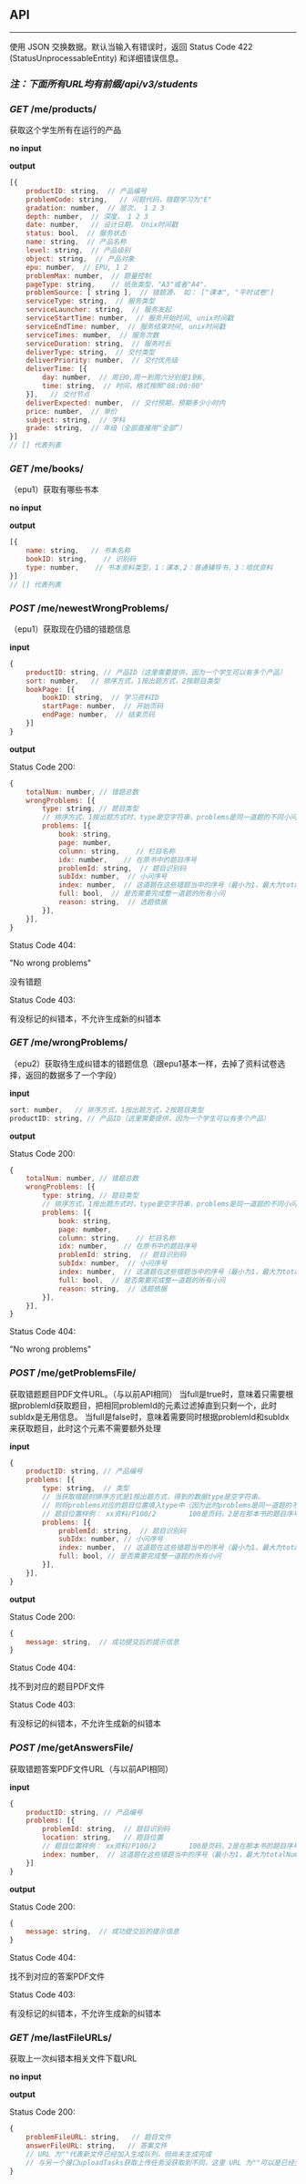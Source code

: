 ## API

------

使用 JSON 交换数据。默认当输入有错误时，返回 Status Code 422 (StatusUnprocessableEntity) 和详细错误信息。

### *注：下面所有URL均有前缀/api/v3/students*

### *GET* /me/products/

获取这个学生所有在运行的产品

**no input**

**output**

```javascript
[{
    productID: string,  // 产品编号
    problemCode: string,   // 问题代码，错题学习为"E"
    gradation: number,  // 层次， 1 2 3
    depth: number,  // 深度， 1 2 3
    date: number,   // 设计日期， Unix时间戳
    status: bool,  // 服务状态
    name: string,  // 产品名称
    level: string,  // 产品级别
    object: string,  // 产品对象
    epu: number,  // EPU, 1 2
    problemMax: number,  // 题量控制
    pageType: string,    // 纸张类型，"A3"或者"A4"、
    problemSource: [ string ],  // 错题源， 如： ["课本", "平时试卷"]
    serviceType: string,  // 服务类型
    serviceLauncher: string,  // 服务发起
    serviceStartTime: number,  // 服务开始时间, unix时间戳
    serviceEndTime: number,  // 服务结束时间, unix时间戳
    serviceTimes: number,  // 服务次数
    serviceDuration: string,  // 服务时长
    deliverType: string,  // 交付类型
    deliverPriority: number,  // 交付优先级
    deliverTime: [{
        day: number,  // 周日0,周一到周六分别是1到6,
        time: string,  // 时间，格式按照"08:00:00"
    }],   // 交付节点
    deliverExpected: number,  // 交付预期，预期多少小时内
    price: number,  // 单价
    subject: string,  // 学科
    grade: string,  // 年级（全部直接用“全部”）
}]
// [] 代表列表
```

### *GET* /me/books/

（epu1）获取有哪些书本

**no input**

**output**

```javascript
[{
    name: string,	// 书本名称
    bookID: string,    // 识别码
	type: number,    // 书本资料类型，1：课本,2：普通辅导书，3：培优资料
}]
// [] 代表列表
```

### *POST* /me/newestWrongProblems/

（epu1）获取现在仍错的错题信息

**input**

```javascript
{
    productID: string, // 产品ID（这里需要提供，因为一个学生可以有多个产品）
    sort: number,   // 排序方式，1按出题方式，2按题目类型
    bookPage: [{
        bookID: string,  // 学习资料ID
        startPage: number,  // 开始页码
        endPage: number,  // 结束页码
    }]
}
```

**output**

Status Code 200:

```javascript
{
    totalNum: number, // 错题总数
    wrongProblems: [{
        type: string, // 题目类型
        // 排序方式，1按出题方式时，type是空字符串，problems是同一道题的不同小问
        problems: [{
            book: string,
            page: number,
            column: string,    // 栏目名称
            idx: number,    // 在原书中的题目序号
            problemId: string,  // 题目识别码
            subIdx: number,  // 小问序号
            index: number,  // 这道题在这些错题当中的序号（最小为1，最大为totalNum）
            full: bool,  // 是否需要完成整一道题的所有小问
            reason: string,  // 选题依据
        }],
    }],
}
```

Status Code 404:

"No wrong problems"

没有错题

Status Code 403:

有没标记的纠错本，不允许生成新的纠错本

### *GET* /me/wrongProblems/

（epu2）获取待生成纠错本的错题信息（跟epu1基本一样，去掉了资料试卷选择，返回的数据多了一个字段）

**input**

```javascript
sort: number,   // 排序方式，1按出题方式，2按题目类型
productID: string, // 产品ID（这里需要提供，因为一个学生可以有多个产品）
```

**output**

Status Code 200:

```javascript
{
    totalNum: number, // 错题总数
    wrongProblems: [{
        type: string, // 题目类型
        // 排序方式，1按出题方式时，type是空字符串，problems是同一道题的不同小问
        problems: [{
            book: string,
            page: number,
            column: string,    // 栏目名称
            idx: number,    // 在原书中的题目序号
            problemId: string,  // 题目识别码
            subIdx: number,  // 小问序号
            index: number,  // 这道题在这些错题当中的序号（最小为1，最大为totalNum）
            full: bool,  // 是否需要完成整一道题的所有小问
            reason: string,  // 选题依据
        }],
    }],
}
```

Status Code 404:

"No wrong problems"

### *POST* /me/getProblemsFile/

获取错题题目PDF文件URL。（与以前API相同）
当full是true时，意味着只需要根据problemId获取题目，把相同problemId的元素过滤掉直到只剩一个，此时subIdx是无用信息。
当full是false时，意味着需要同时根据problemId和subIdx来获取题目，此时这个元素不需要额外处理

**input**

```javascript
{
    productID: string, // 产品编号
    problems: [{
        type: string,  // 类型
        // 当获取错题时排序方式是1按出题方式，得到的数据type是空字符串。
        // 则将problems对应的题目位置填入type中（因为此时problems是同一道题的不同小问，题目位置只有一个）
        // 题目位置样例： xx资料/P100/2        100是页码，2是在那本书的题目序号即idx
        problems: [{
            problemId: string,  // 题目识别码
            subIdx: number, // 小问序号
            index: number,  // 这道题在这些错题当中的序号（最小为1，最大为totalNum）
            full: bool, // 是否需要完成整一道题的所有小问
        }],
    }],
}
```

**output**

Status Code 200:

```javascript
{
    message: string,  // 成功提交后的提示信息
}
```

Status Code 404:

找不到对应的题目PDF文件

Status Code 403:

有没标记的纠错本，不允许生成新的纠错本

### *POST* /me/getAnswersFile/

获取错题答案PDF文件URL（与以前API相同）

**input**

```javascript
{
    productID: string, // 产品编号
    problems: [{
    	problemId: string,  // 题目识别码
        location: string,   // 题目位置
        // 题目位置样例： xx资料/P100/2        100是页码，2是在那本书的题目序号即idx
    	index: number,  // 这道题在这些错题当中的序号（最小为1，最大为totalNum）
	}]
}
```

**output**

Status Code 200:

```javascript
{
    message: string,  // 成功提交后的提示信息
}
```

Status Code 404:

找不到对应的答案PDF文件

Status Code 403:

有没标记的纠错本，不允许生成新的纠错本

### *GET* /me/lastFileURLs/

获取上一次纠错本相关文件下载URL

**no input**

**output**

Status Code 200:

```javascript
{
    problemFileURL: string,   // 题目文件
    answerFileURL: string,   // 答案文件
    // URL 为""代表新文件已经加入生成队列，但尚未生成完成 
    // 与另一个接口uploadTasks获取上传任务没获取到不同，这里 URL 为""可以是已经生成上传任务（即标记任务），但文档还没生成完成
}
```

### 